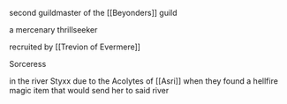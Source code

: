 second guildmaster of the [[Beyonders]] guild

a mercenary thrillseeker

recruited by [[Trevion of Evermere]]

Sorceress

in the river Styxx due to the Acolytes of [[Asri]] when they found a hellfire magic item that would send her to said river